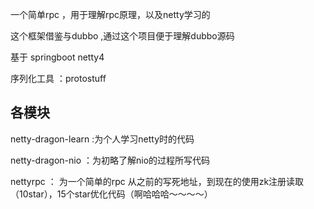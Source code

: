 

一个简单rpc ，用于理解rpc原理，以及netty学习的

这个框架借鉴与dubbo ,通过这个项目便于理解dubbo源码

基于 springboot netty4

序列化工具 ：protostuff

各模块
---------------------------------------

netty-dragon-learn :为个人学习netty时的代码

netty-dragon-nio ：为初略了解nio的过程所写代码

nettyrpc ： 为一个简单的rpc
            从之前的写死地址，到现在的使用zk注册读取（10star），15个star优化代码（啊哈哈哈～～～～）

